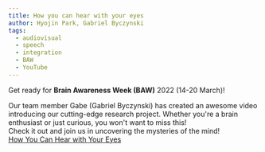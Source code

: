```yaml
---
title: How you can hear with your eyes
author: Hyojin Park, Gabriel Byczynski
tags:
  - audiovisual
  - speech
  - integration
  - BAW
  - YouTube
---
```


Get ready for **Brain Awareness Week (BAW)** 2022 (14-20 March)! <br>

Our team member Gabe (Gabriel Byczynski) has created an awesome video introducing our cutting-edge research project. Whether you're a brain enthusiast or just curious, you won't want to miss this! <br>
Check it out and join us in uncovering the mysteries of the mind! <br>
[How You Can Hear with Your Eyes](https://youtu.be/gQ9G0IbM_z4)
